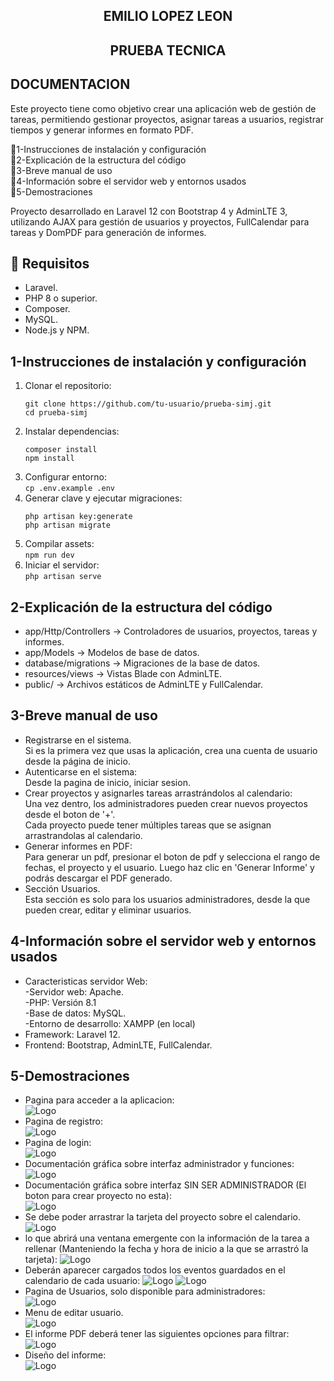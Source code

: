  <h2 align="center">EMILIO LOPEZ LEON</h2>
 <h2 align="center">PRUEBA TECNICA</h2>
 
## DOCUMENTACION

Este proyecto tiene como objetivo crear una aplicación web de gestión de tareas, permitiendo gestionar proyectos, asignar tareas a usuarios, registrar tiempos y generar informes en formato PDF.

📌1-Instrucciones de instalación y configuración <br>
📌2-Explicación de la estructura del código <br>
📌3-Breve manual de uso <br>
📌4-Información sobre el servidor web y entornos usados <br>
📌5-Demostraciones

Proyecto desarrollado en Laravel 12 con Bootstrap 4 y AdminLTE 3, utilizando AJAX para gestión de usuarios y proyectos, FullCalendar para tareas y DomPDF para generación de informes.

## 📌 Requisitos

- Laravel.
- PHP 8 o superior.
- Composer.
- MySQL.
- Node.js y NPM.

## 1-Instrucciones de instalación y configuración

1. Clonar el repositorio:<br>
   ```
   git clone https://github.com/tu-usuario/prueba-simj.git
   cd prueba-simj
   ```
2. Instalar dependencias:<br>
	```
	composer install
	npm install
	```
3. Configurar entorno:<br>
	```cp .env.example .env```
4. Generar clave y ejecutar migraciones:<br>
	```
	php artisan key:generate
	php artisan migrate
	```
5. Compilar assets:<br>
	```npm run dev```
6. Iniciar el servidor:<br>
	```php artisan serve```

## 2-Explicación de la estructura del código

- app/Http/Controllers → Controladores de usuarios, proyectos, tareas y informes.
- app/Models → Modelos de base de datos.
- database/migrations → Migraciones de la base de datos.
- resources/views → Vistas Blade con AdminLTE.
- public/ → Archivos estáticos de AdminLTE y FullCalendar.

## 3-Breve manual de uso

- Registrarse en el sistema.<br>
Si es la primera vez que usas la aplicación, crea una cuenta de usuario desde la página de inicio.
- Autenticarse en el sistema:<br>
Desde la pagina de inicio, iniciar sesion.
- Crear proyectos y asignarles tareas arrastrándolos al calendario:<br>
Una vez dentro, los administradores pueden crear nuevos proyectos desde el boton de '+'.<br>
Cada proyecto puede tener múltiples tareas que se asignan arrastrandolas al calendario.
- Generar informes en PDF:<br>
Para generar un pdf, presionar el boton de pdf y selecciona el rango de fechas, el proyecto y el usuario. Luego haz clic en 'Generar Informe' y podrás descargar el PDF generado.
- Sección Usuarios.<br>
Esta sección es solo para los usuarios administradores, desde la que pueden crear, editar y eliminar usuarios.


## 4-Información sobre el servidor web y entornos usados

- Caracteristicas servidor Web:<br>
-Servidor web: Apache.<br>
-PHP: Versión 8.1<br>
-Base de datos: MySQL.<br>
-Entorno de desarrollo: XAMPP (en local)<br>
- Framework: Laravel 12.
- Frontend: Bootstrap, AdminLTE, FullCalendar.

## 5-Demostraciones

- Pagina para acceder a la aplicacion:<br>
![Logo](readme_assets/welcome.png)
- Pagina de registro:<br>
![Logo](readme_assets/registro.png)
- Pagina de login:<br>
![Logo](readme_assets/login.png)
- Documentación gráfica sobre interfaz administrador y funciones:<br>
![Logo](readme_assets/proyectosAdmin.png)
- Documentación gráfica sobre interfaz SIN SER ADMINISTRADOR (El boton para crear proyecto no esta):<br>
![Logo](readme_assets/proyectosNoAdmin.png)
- Se debe poder arrastrar la tarjeta del proyecto sobre el calendario.<br>
![Logo](readme_assets/arrastrarCalen.png)
- lo que abrirá una ventana emergente con la información de la tarea a rellenar (Manteniendo la fecha y hora de inicio a la que se arrastró la tarjeta):
![Logo](readme_assets/inicioTarea.png)
- Deberán aparecer cargados todos los eventos guardados en el calendario de cada usuario:
![Logo](readme_assets/eventosCalen1.png)
![Logo](readme_assets/eventosCalen2.png)
- Pagina de Usuarios, solo disponible para administradores:<br>
![Logo](readme_assets/crud.png)
- Menu de editar usuario.<br>
![Logo](readme_assets/crud-editar.png)
- El informe PDF deberá tener las siguientes opciones para filtrar: <br>
![Logo](readme_assets/botonPdf.png)
- Diseño del informe:<br>
![Logo](readme_assets/pdf.png)
